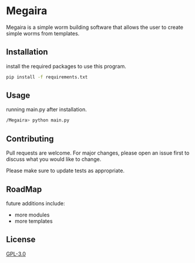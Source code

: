 # Megaira

Megaira is a simple worm building software that allows the user to create simple worms from templates.

## Installation

install the required packages to use this program.

```bash
pip install -f requirements.txt
```

## Usage
running main.py after installation.
```bash
/Megaira> python main.py
```

## Contributing
Pull requests are welcome. For major changes, please open an issue first to discuss what you would like to change.

Please make sure to update tests as appropriate.


## RoadMap
future additions include:
- more modules
- more templates
## License
[GPL-3.0](https://choosealicense.com/licenses/gpl-3.0/#)

